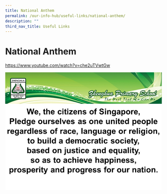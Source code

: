 ```yaml
---
title: National Anthem
permalink: /our-info-hub/useful-links/national-anthem/
description: ""
third_nav_title: Useful Links
---
```

# National Anthem
https://www.youtube.com/watch?v=che2uTVwtGw




![](/images/Our%20info%20hub/National%20Anthem-Pledge.jpg)